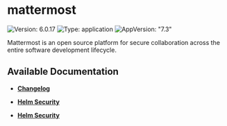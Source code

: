 # mattermost

![Version: 6.0.17](https://img.shields.io/badge/Version-6.0.17-informational?style=flat-square) ![Type: application](https://img.shields.io/badge/Type-application-informational?style=flat-square) ![AppVersion: "7.3"](https://img.shields.io/badge/AppVersion-"7.3"-informational?style=flat-square)

Mattermost is an open source platform for secure collaboration across the entire software development lifecycle.

## Available Documentation

- [**Changelog**](CHANGELOG)

- [**Helm Security**](container-security)

- [**Helm Security**](helm-security)

